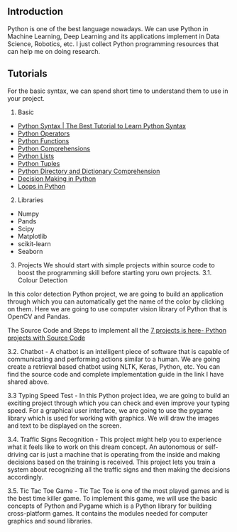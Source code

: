 ## Introduction
Python is one of the best language nowadays. We can use Python in Machine Learning, Deep Learning and its applications implement in Data Science, Robotics, etc.
I just collect Python programming resources that can help me on doing research.

## Tutorials
For the basic syntax, we can spend short time to understand them to use in your project.

1. Basic
- [Python Syntax | The Best Tutorial to Learn Python Syntax](https://data-flair.training/blogs/python-tutorial/)
- [Python Operators]()
- [Python Functions]()
- [Python Comprehensions]()
- [Python Lists]()
- [Python Tuples]()
- [Python Directory and Dictionary Comprehension]()
- [Decision Making in Python]()
- [Loops in Python]()

2. Libraries
- Numpy
- Pands
- Scipy
- Matplotlib
- scikit-learn
- Seaborn

3. Projects
We should start with simple projects within source code to boost the programming skill before starting yoru own projects.
3.1. Colour Detection

In this color detection Python project, we are going to build an application through which you can automatically get the name of the color by clicking on them. Here we are going to use computer vision library of Python that is OpenCV and Pandas.

The Source Code and Steps to implement all the [7 projects is here- Python projects with Source Code](https://sites.google.com/view/learn-python-data-science/python-projects)

3.2. Chatbot - A chatbot is an intelligent piece of software that is capable of communicating and performing actions similar to a human. We are going create a retrieval based chatbot using NLTK, Keras, Python, etc. You can find the source code and complete implementation guide in the link I have shared above.

3.3 Typing Speed Test - In this Python project idea, we are going to build an exciting project through which you can check and even improve your typing speed. For a graphical user interface, we are going to use the pygame library which is used for working with graphics. We will draw the images and text to be displayed on the screen.


3.4. Traffic Signs Recognition - This project might help you to experience what it feels like to work on this dream concept. An autonomous or self-driving car is just a machine that is operating from the inside and making decisions based on the training is received. This project lets you train a system about recognizing all the traffic signs and then making the decisions accordingly.

3.5. Tic Tac Toe Game - Tic Tac Toe is one of the most played games and is the best time killer game. To implement this game, we will use the basic concepts of Python and Pygame which is a Python library for building cross-platform games. It contains the modules needed for computer graphics and sound libraries.
